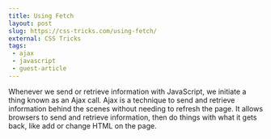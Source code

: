 ```yaml
---
title: Using Fetch
layout: post
slug: https://css-tricks.com/using-fetch/
external: CSS Tricks
tags:
 - ajax
 - javascript
 - guest-article
---
```


Whenever we send or retrieve information with JavaScript, we initiate a thing known as an Ajax call. Ajax is a technique to send and retrieve information behind the scenes without needing to refresh the page. It allows browsers to send and retrieve information, then do things with what it gets back, like add or change HTML on the page.

<!--more-->
